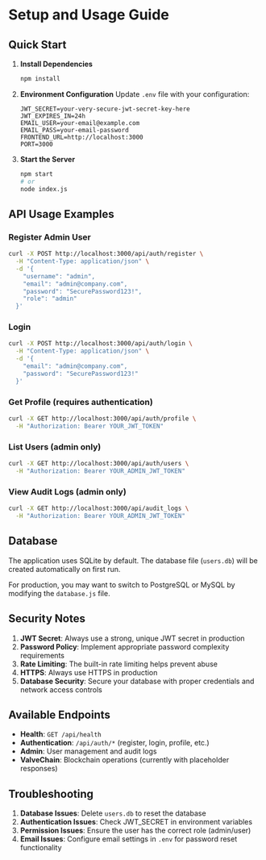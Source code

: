 # Setup and Usage Guide

## Quick Start

1. **Install Dependencies**
   ```bash
   npm install
   ```

2. **Environment Configuration**
   Update `.env` file with your configuration:
   ```
   JWT_SECRET=your-very-secure-jwt-secret-key-here
   JWT_EXPIRES_IN=24h
   EMAIL_USER=your-email@example.com
   EMAIL_PASS=your-email-password
   FRONTEND_URL=http://localhost:3000
   PORT=3000
   ```

3. **Start the Server**
   ```bash
   npm start
   # or
   node index.js
   ```

## API Usage Examples

### Register Admin User
```bash
curl -X POST http://localhost:3000/api/auth/register \
  -H "Content-Type: application/json" \
  -d '{
    "username": "admin",
    "email": "admin@company.com",
    "password": "SecurePassword123!",
    "role": "admin"
  }'
```

### Login
```bash
curl -X POST http://localhost:3000/api/auth/login \
  -H "Content-Type: application/json" \
  -d '{
    "email": "admin@company.com",
    "password": "SecurePassword123!"
  }'
```

### Get Profile (requires authentication)
```bash
curl -X GET http://localhost:3000/api/auth/profile \
  -H "Authorization: Bearer YOUR_JWT_TOKEN"
```

### List Users (admin only)
```bash
curl -X GET http://localhost:3000/api/auth/users \
  -H "Authorization: Bearer YOUR_ADMIN_JWT_TOKEN"
```

### View Audit Logs (admin only)
```bash
curl -X GET http://localhost:3000/api/audit_logs \
  -H "Authorization: Bearer YOUR_ADMIN_JWT_TOKEN"
```

## Database

The application uses SQLite by default. The database file (`users.db`) will be created automatically on first run.

For production, you may want to switch to PostgreSQL or MySQL by modifying the `database.js` file.

## Security Notes

1. **JWT Secret**: Always use a strong, unique JWT secret in production
2. **Password Policy**: Implement appropriate password complexity requirements
3. **Rate Limiting**: The built-in rate limiting helps prevent abuse
4. **HTTPS**: Always use HTTPS in production
5. **Database Security**: Secure your database with proper credentials and network access controls

## Available Endpoints

- **Health**: `GET /api/health`
- **Authentication**: `/api/auth/*` (register, login, profile, etc.)
- **Admin**: User management and audit logs
- **ValveChain**: Blockchain operations (currently with placeholder responses)

## Troubleshooting

1. **Database Issues**: Delete `users.db` to reset the database
2. **Authentication Issues**: Check JWT_SECRET in environment variables
3. **Permission Issues**: Ensure the user has the correct role (admin/user)
4. **Email Issues**: Configure email settings in `.env` for password reset functionality